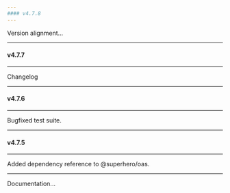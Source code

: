 ```yaml
---
#### v4.7.8
---
```


Version alignment...

---
#### v4.7.7
---

Changelog

---
#### v4.7.6
---

Bugfixed test suite.

---
#### v4.7.5
---

Added dependency reference to @superhero/oas.

---

Documentation...
